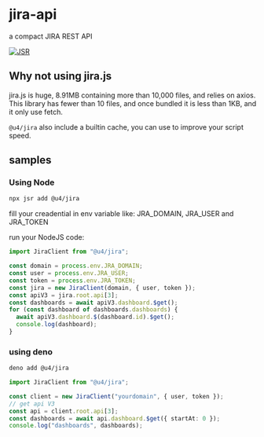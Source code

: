 # jira-api

a compact JIRA REST API

[![JSR](https://jsr.io/badges/@u4/midjourney)](https://jsr.io/@u4/jira)

## Why not using jira.js

jira.js is huge, 8.91MB containing more than 10,000 files, and relies on axios.
This library has fewer than 10 files, and once bundled it is less than 1KB, and
it only use fetch.

`@u4/jira` also include a builtin cache, you can use to improve your script speed.

## samples

### Using Node

```bash
npx jsr add @u4/jira
```

fill your creadential in env variable like: JRA_DOMAIN, JRA_USER and JRA_TOKEN

run your NodeJS code:

```js
import JiraClient from "@u4/jira";

const domain = process.env.JRA_DOMAIN;
const user = process.env.JRA_USER;
const token = process.env.JRA_TOKEN;
const jira = new JiraClient(domain, { user, token });
const apiV3 = jira.root.api[3];
const dashboards = await apiV3.dashboard.$get();
for (const dashboard of dashboards.dashboards) {
  await apiV3.dashboard.$(dashboard.id).$get();
  console.log(dashboard);
}
```

### using deno

```bash
deno add @u4/jira
```

```ts
import JiraClient from "@u4/jira";

const client = new JiraClient("yourdomain", { user, token });
// get api V3
const api = client.root.api[3];
const dashboards = await api.dashboard.$get({ startAt: 0 });
console.log("dashboards", dashboards);
```
